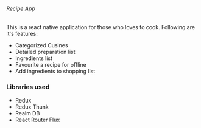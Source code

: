 ###### Recipe App
This is a react native application for those who loves to cook. Following are it's features:
- Categorized Cusines
- Detailed preparation list
- Ingredients list
- Favourite a recipe for offline
- Add ingredients to shopping list


### Libraries used
- Redux
- Redux Thunk
- Realm DB
- React Router Flux 
